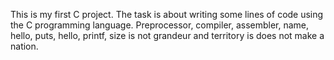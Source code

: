 This is my first C project. The task is about writing some lines of code using the C programming language.
Preprocessor, compiler, assembler, name, hello, puts, hello, printf, size is not grandeur and territory is does not make a nation.
